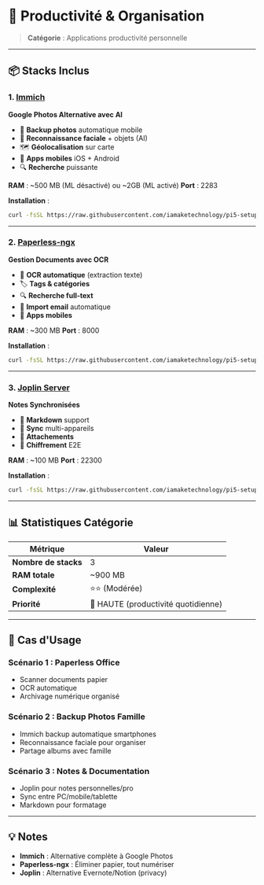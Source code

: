 # 💼 Productivité & Organisation

> **Catégorie** : Applications productivité personnelle

---

## 📦 Stacks Inclus

### 1. [Immich](immich/)
**Google Photos Alternative avec AI**

- 📸 **Backup photos** automatique mobile
- 🤖 **Reconnaissance faciale** + objets (AI)
- 🗺️ **Géolocalisation** sur carte
- 📱 **Apps mobiles** iOS + Android
- 🔍 **Recherche** puissante

**RAM** : ~500 MB (ML désactivé) ou ~2GB (ML activé)
**Port** : 2283

**Installation** :
```bash
curl -fsSL https://raw.githubusercontent.com/iamaketechnology/pi5-setup/main/10-productivity/immich/scripts/01-immich-deploy.sh | sudo bash
```

---

### 2. [Paperless-ngx](paperless-ngx/)
**Gestion Documents avec OCR**

- 📄 **OCR automatique** (extraction texte)
- 🏷️ **Tags & catégories**
- 🔍 **Recherche full-text**
- 📧 **Import email** automatique
- 📱 **Apps mobiles**

**RAM** : ~300 MB
**Port** : 8000

**Installation** :
```bash
curl -fsSL https://raw.githubusercontent.com/iamaketechnology/pi5-setup/main/10-productivity/paperless-ngx/scripts/01-paperless-deploy.sh | sudo bash
```

---

### 3. [Joplin Server](joplin/)
**Notes Synchronisées**

- 📝 **Markdown** support
- 🔄 **Sync** multi-appareils
- 📎 **Attachements**
- 🔐 **Chiffrement** E2E

**RAM** : ~100 MB
**Port** : 22300

**Installation** :
```bash
curl -fsSL https://raw.githubusercontent.com/iamaketechnology/pi5-setup/main/10-productivity/joplin/scripts/01-joplin-deploy.sh | sudo bash
```

---

## 📊 Statistiques Catégorie

| Métrique | Valeur |
|----------|--------|
| **Nombre de stacks** | 3 |
| **RAM totale** | ~900 MB |
| **Complexité** | ⭐⭐ (Modérée) |
| **Priorité** | 🔴 HAUTE (productivité quotidienne) |

---

## 🎯 Cas d'Usage

### Scénario 1 : Paperless Office
- Scanner documents papier
- OCR automatique
- Archivage numérique organisé

### Scénario 2 : Backup Photos Famille
- Immich backup automatique smartphones
- Reconnaissance faciale pour organiser
- Partage albums avec famille

### Scénario 3 : Notes & Documentation
- Joplin pour notes personnelles/pro
- Sync entre PC/mobile/tablette
- Markdown pour formatage

---

## 💡 Notes

- **Immich** : Alternative complète à Google Photos
- **Paperless-ngx** : Éliminer papier, tout numériser
- **Joplin** : Alternative Evernote/Notion (privacy)
